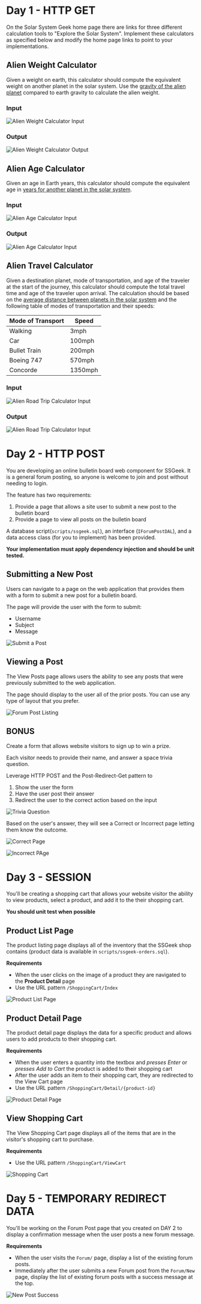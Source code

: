 
# Day 1 - HTTP GET

On the Solar System Geek home page there are links for three different calculation tools to "Explore the Solar System". Implement these calculators as specified below and modify the home page links to point to your implementations.

## Alien Weight Calculator
Given a weight on earth, this calculator should compute the equivalent weight on another planet in the solar system.  Use the [gravity of the alien planet](http://www.aerospaceweb.org/question/astronomy/q0227.shtml) compared to earth gravity to calculate the alien weight.

### **Input**
![Alien Weight Calculator Input](etc/alien_weight_input.png)

### **Output**
![Alien Weight Calculator Output](etc/alien_weight_output.png)

<p style="page-break-before: always;"></p>

## Alien Age Calculator
Given an age in Earth years, this calculator should compute the equivalent age in [years for another planet in the solar system](http://www.enchantedlearning.com/subjects/astronomy/age.shtml).

### **Input**
![Alien Age Calculator Input](etc/alien_age_input.png)

### **Output**
![Alien Age Calculator Input](etc/alien_age_output.png)

<p style="page-break-before: always;"></p>

## Alien Travel Calculator
Given a destination planet, mode of transportation, and age of the traveler at the start of the journey, this calculator should compute the total travel time and age of the traveler upon arrival. The calculation should be based on the [average distance between planets in the solar system](http://theplanets.org/distances-between-planets/) and the following table of modes of transportation and their speeds:

| Mode of Transport | Speed   |
| ----------------- | ------- | 
| Walking				| 3mph    | 
| Car					| 100mph  | 
| Bullet Train		| 200mph  | 
| Boeing 747			| 570mph  | 
| Concorde			| 1350mph | 

### **Input**
![Alien Road Trip Calculator Input](etc/alien_roadtrip_input.png)

### **Output**
![Alien Road Trip Calculator Input](etc/alien_roadtrip_output.png)

<p style="page-break-before: always;"></p>

# Day 2 - HTTP POST

You are developing an online bulletin board web component for SSGeek. It is a general forum posting, so anyone is welcome to join and post without needing to login.

The feature has two requirements:
1. Provide a page that allows a site user to submit a new post to the bulletin board
2. Provide a page to view all posts on the bulletin board

A database script(`scripts/ssgeek.sql`), an interface (`IForumPostDAL`), and a data access class (for you to implement) has been provided.

**Your implementation must apply dependency injection and should be unit tested.**

## Submitting a New Post

Users can navigate to a page on the web application that provides them with a form to submit a new post for a bulletin board.

The page will provide the user with the form to submit:

* Username
* Subject
* Message

![Submit a Post](etc/new_post.png)

## Viewing a Post

The View Posts page allows users the ability to see any posts that were previously submitted to the web application.

The page should display to the user all of the prior posts. You can use any type of layout that you prefer. 

![Forum Post Listing](etc/forum_posts.png)

<p style="page-break-before: always;"></p>

## BONUS

Create a form that allows website visitors to sign up to win a prize.

Each visitor needs to provide their name, and answer a space trivia question.

Leverage HTTP POST and the Post-Redirect-Get pattern to
1. Show the user the form
2. Have the user post their answer
3. Redirect the user to the correct action based on the input

![Trivia Question](etc/bonus_survey.png)

Based on the user's answer, they will see a Correct or Incorrect page letting them know the outcome.

![Correct Page](etc/bonus_correct_answer.png)

![Incorrect PAge](etc/bonus_incorrect_answer.png)

<p style="page-break-before: always;"></p>

# Day 3 - SESSION

You'll be creating a shopping cart that allows your website visitor the ability to view products, select a product, and add it to the their shopping cart.

**You should unit test when possible**

## Product List Page

The product listing page displays all of the inventory that the SSGeek shop contains (product data is available in `scripts/ssgeek-orders.sql`).

**Requirements**

- When the user clicks on the image of a product they are navigated to the **Product Detail** page
- Use the URL pattern `/ShoppingCart/Index` 

![Product List Page](etc/products.png)

## Product Detail Page

The product detail page displays the data for a specific product and allows users to add products to their shopping cart.

**Requirements**

- When the user enters a quantity into the textbox and *presses Enter* or *presses Add to Cart* the product is added to their shopping cart
- After the user adds an item to their shopping cart, they are redirected to the View Cart page
- Use the URL pattern `/ShoppingCart/Detail/{product-id}`

![Product Detail Page](etc/product_detail.png)

## View Shopping Cart

The View Shopping Cart page displays all of the items that are in the visitor's shopping cart to purchase.

**Requirements**

- Use the URL pattern `/ShoppingCart/ViewCart`

![Shopping Cart](etc/view_cart.png)


# Day 5 - TEMPORARY REDIRECT DATA

You'll be working on the Forum Post page that you created on DAY 2 to display a confirmation message when the user posts a new forum message.

**Requirements**

- When the user visits the `Forum/` page, display a list of the existing forum posts.
- Immediately after the user submits a new Forum post from the `Forum/New` page, display the list of existing forum posts with a success message at the top.

![New Post Success](etc/new_post_success.png)
